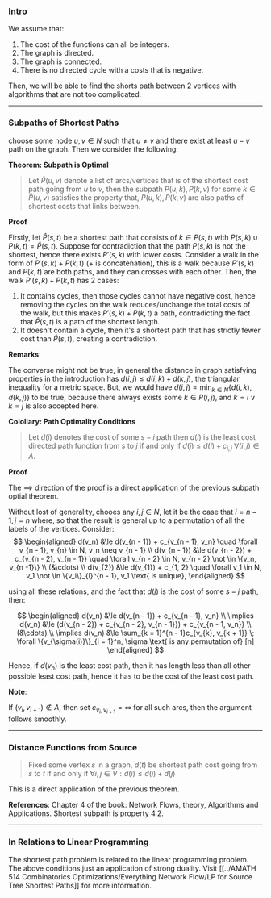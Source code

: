 ### **Intro**

We assume that: 
1. The cost of the functions can all be integers. 
2. The graph is directed.
3. The graph is connected.
4. There is no directed cycle with a costs that is negative. 

Then, we will be able to find the shorts path between 2 vertices with algorithms that are not too complicated. 

---
### **Subpaths of Shortest Paths**

choose some node $u, v \in N$ such that $u\neq v$ and there exist at least $u-v$ path on the graph. Then we consider the following: 

**Theorem: Subpath is Optimal**

> Let $\hat P(u, v)$ denote a list of arcs/vertices that is of the shortest cost path going from $u$ to $v$, then the subpath $P(u, k), P(k, v)$ for some $k \in \hat P(u, v)$ satisfies the property that, $P(u, k), P(k, v)$ are also paths of shortest costs that links between. 

**Proof**

Firstly, let $\hat P(s, t)$ be a shortest path that consists of $k\in P(s, t)$ with $P(s, k)\cup P(k, t) = \hat P(s,t)$. Suppose for contradiction that the path $P(s, k)$ is not the shortest, hence there exists $P'(s, k)$ with lower costs. Consider a walk in the form of $P'(s, k) + P(k, t)$ ($+$ is concatenation), this is a walk because $P'(s, k)$ and $P(k, t)$ are both paths, and they can crosses with each other. Then, the walk $P'(s, k) + P(k, t)$ has 2 cases: 
1. It contains cycles, then those cycles cannot have negative cost, hence removing the cycles on the walk reduces/unchange the total costs of the walk, but this makes $P'(s, k) + P(k, t)$ a path, contradicting the fact that $\hat P(s, t)$ is a path of the shortest length. 
2. It doesn't contain a cycle, then it's a shortest path that has strictly fewer cost than $\hat P(s, t)$, creating a contradiction. 

**Remarks**: 

The converse might not be true, in general the distance in graph satisfying properties in the introduction has $d(i, j) \le d(i, k) + d(k, j)$, the triangular inequality for a metric space. But, we would have $d(i, j) = \min_{k\in N}\{d(i, k), d(k, j)\}$ to be true, because there always exists some $k\in P(i, j)$, and $k = i\vee k = j$ is also accepted here. 

**Colollary: Path Optimality Conditions**

> Let $d(i)$ denotes the cost of some $s-i$ path then $d(i)$ is the least cost directed path function from $s$ to $j$ if and only if $d(j) \le d(i) + c_{i, j}\;\forall (i, j)\in A$. 

**Proof**

The $\implies$ direction of the proof is a direct application of the previous subpath optial theorem. 

Without lost of generality, chooes any $i, j \in N$, let it be the case that $i = n - 1, j = n$ where, so that the result is general up to a permutation of all the labels of the vertices. Consider: 
$$
\begin{aligned}
    d(v_n) &\le d(v_{n - 1}) + c_{v_{n - 1}, v_n} \quad \forall v_{n - 1}, v_{n} \in N, v_n \neq v_{n - 1}
    \\
    d(v_{n - 1}) &\le d(v_{n - 2}) + c_{v_{n - 2}, v_{n - 1}}
    \quad 
    \forall v_{n - 2} \in N, v_{n - 2} \not \in \{v_n, v_{n -1}\}
    \\
    (&\cdots)
    \\
    d(v_{2}) &\le d(v_{1}) + c_{1, 2} \quad \forall v_1 \in N, v_1 \not \in \{v_i\}_{i}^{n - 1}, v_1 \text{ is unique},
\end{aligned}
$$

using all these relations, and the fact that $d(j)$ is the cost of some $s-j$ path, then: 

$$
\begin{aligned}
    d(v_n) &\le d(v_{n - 1}) + c_{v_{n - 1}, v_n}
    \\
    \implies 
    d(v_n) &\le (d(v_{n - 2}) + c_{v_{n - 2}, v_{n - 1}}) + c_{v_{n - 1, v_n}}
    \\
    (&\cdots)
    \\
    \implies
    d(v_n) &\le \sum_{k = 1}^{n - 1}c_{v_{k}, v_{k + 1}} \; \forall \{v_{\sigma(i)}\}_{i = 1}^n, \sigma \text{ is any permutation of} [n]
\end{aligned}
$$

Hence, if $d(v_n)$ is the least cost path, then it has length less than all other possible least cost path, hence it has to be the cost of the least cost path. 

**Note**:

If $(v_{i}, v_{i + 1}) \not \in A$, then set $c_{v_{i}, v_{i + 1}} = \infty$ for all such arcs, then the argument follows smoothly. 


---
### **Distance Functions from Source**

> Fixed some vertex $s$ in a graph, $d(t)$ be  shortest path cost going from $s$ to $t$ if and only if $\forall i, j \in V: d(i) \le d(i) + d(j)$

This is a direct application of the previous theorem. 


**References**: Chapter 4 of the book: Network Flows, theory, Algorithms and Applications. Shortest subpath is property 4.2. 

---
### **In Relations to Linear Programming**

The shortest path problem is related to the linear programming problem. The above conditions just an application of strong duality. Visit [[../AMATH 514 Combinatorics Optimizations/Everything Network Flow/LP for Source Tree Shortest Paths]] for more information. 
